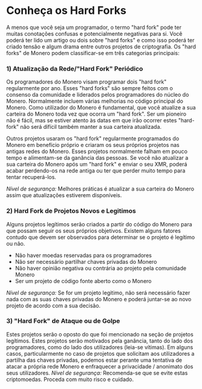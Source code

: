 # Conheça os Hard Forks

A menos que você seja um programador, o termo "hard fork" pode ter muitas conotações confusas e potencialmente negativas para si. Você poderá ter lido um artigo ou dois sobre "hard forks" e como isso poderá ter criado tensão e algum drama entre outros projetos de criptografia. Os "hard forks" de Monero podem classificar-se em três categorias principais:

### 1) Atualização da Rede/"Hard Fork" Periódico

Os programadores do Monero visam programar dois "hard fork" regularmente por ano. Esses "hard forks" são sempre feitos com o consenso da comunidade e liderados pelos programadores do núcleo do Monero. Normalmente incluem várias melhorias no código principal do Monero. Como utilizador do Monero é fundamental, que você atualize a sua carteira do Monero toda vez que ocorra um "hard fork". Ser um pioneiro não é fácil, mas se estiver atento às datas em que irão ocorrer estes "hard-fork" não será difícil também manter a sua carteira atualizada.

Outros projetos usaram os "hard fork" regularmente programados do Monero em benefício próprio e criaram os seus próprios projetos nas antigas redes do Monero. Esses projetos normalmente falham em pouco tempo e  alimentam-se da ganância das pessoas. Se você não atualizar a sua carteira do Monero após um "hard fork" e enviar o seu XMR, poderá acabar perdendo-os na rede antiga ou ter que perder muito tempo para tentar recuperá-los.

_Nível de segurança:_ Melhores práticas é atualizar a sua carteira do Monero assim que atualizações estiverem disponíveis.

### 2) Hard Fork de Projetos Novos e Legitimos


Alguns projetos legítimos serão criados a partir do código do Monero para que possam seguir os seus próprios objetivos. Existem alguns fatores contudo que devem ser observados para determinar se o projeto é legítimo ou não.

- Não haver moedas reservadas para os programadores
- Não ser necessário partilhar chaves privadas do Monero
- Não haver opinião negativa ou contrária ao projeto pela comunidade Monero
- Ser um projeto de código fonte aberto como o Monero

_Nível de segurança:_ Se for um projeto legitimo, não será necessário fazer nada com as suas chaves privadas do Monero e poderá juntar-se ao novo projeto de acordo com a sua decisão.

### 3) "Hard Fork" de Ataque ou de Golpe

Estes projetos serão o oposto do que foi mencionado na seção de projetos legítimos. Estes projetos serão motivados pela ganância, tanto do lado dos programadores, como do lado dos utilizadores  (leia-se vítimas). Em alguns casos, particularmente no caso de projetos que solicitam aos utilizadores a partilha das chaves privadas, podemos estar perante uma tentativa de atacar a própria rede Monero e enfraquecer a privacidade / anonimato dos seus utilizadores.
_Nível de segurança:_ Recomenda-se que se evite estas criptomoedas. Proceda com muito risco e cuidado.
